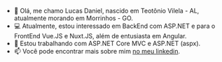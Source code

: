- 👋 Olá, me chamo Lucas Daniel, nascido em Teotônio Vilela - AL, atualmente morando em Morrinhos - GO.
- :computer: Atualmente, estou interessado em BackEnd com ASP.NET e para o FrontEnd Vue.JS e Nuxt.JS, além de entusiasta em Angular.
- :office: Estou trabalhando com ASP.NET Core MVC e ASP.NET (aspx).
- 📫 Você pode encontrar mais sobre mim [no meu linkedin](https://www.linkedin.com/in/lucas-daniel-da-silva-69b146188/).
